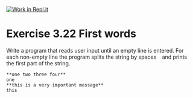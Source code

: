 [![Work in Repl.it](https://classroom.github.com/assets/work-in-replit-14baed9a392b3a25080506f3b7b6d57f295ec2978f6f33ec97e36a161684cbe9.svg)](https://classroom.github.com/online_ide?assignment_repo_id=4827923&assignment_repo_type=AssignmentRepo)
# Exercise 3.22 First words

Write a program that reads user input until an empty line is entered. For each non-empty line the program splits the string by spaces ` `  and prints the first part of the string.

```plaintext
**one two three four**
one
**this is a very important message**
this
```
